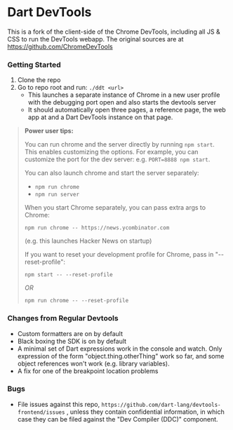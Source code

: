 # Dart DevTools

This is a fork of the client-side of the Chrome DevTools, including all JS & CSS to run the DevTools webapp. The original sources are at https://github.com/ChromeDevTools

### Getting Started

1. Clone the repo
2. Go to repo root and run:  `./ddt <url>`
    - This launches a separate instance of Chrome in a new user profile with the debugging port open and also starts the devtools server
    - It should automatically open three pages, a reference page, the web app at <url> and a Dart DevTools instance on that page.

> **Power user tips:**
>
> You can run chrome and the server directly by running `npm start`. This
> enables customizing the options. For example, you can customize the port for
> the dev server: e.g. `PORT=8888 npm start`.
>
> You can also launch chrome and start the server separately:
> - `npm run chrome`
> - `npm run server`
>
> When you start Chrome separately, you can pass extra args to Chrome:
> ```
> npm run chrome -- https://news.ycombinator.com
> ```
> (e.g. this launches Hacker News on startup)
>
> If you want to reset your development profile for Chrome, pass in "--reset-profile":
> ```
> npm start -- --reset-profile
> ```
> *OR*
> ```
> npm run chrome -- --reset-profile
> ```

### Changes from Regular Devtools

  - Custom formatters are on by default
  - Black boxing the SDK is on by default
  - A minimal set of Dart expressions work in the console and watch. Only
    expression of the form "object.thing.otherThing" work so far, and some
    object references won't work (e.g. library variables).
  - A fix for one of the breakpoint location problems

### Bugs

  - File issues against this repo, `https://github.com/dart-lang/devtools-frontend/issues` , unless they contain confidential information, in which case they can be filed against the "Dev Compiler (DDC)" component.
